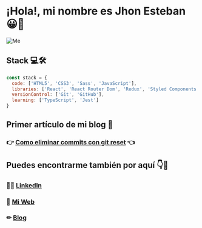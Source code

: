 # ¡Hola!, mi nombre es Jhon Esteban 😀👋

![Me](https://i.imgur.com/4UjmATB.png)

## Stack 💻🛠

```javascript
const stack = {
  code: ['HTML5', 'CSS3', 'Sass', 'JavaScript'],
  libraries: ['React', 'React Router Dom', 'Redux', 'Styled Components'],
  versionControl: ['Git', 'GitHub'],
  learning: ['TypeScript', 'Jest']
}
```


## Primer artículo de mi blog 📕
### 👉 [Como eliminar commits con git reset](https://dev.to/jhonesteban/como-eliminar-commits-con-git-reset-l7d) 👈

## Puedes encontrarme también por aquí 👇🤖

### 🙋‍♂️ [LinkedIn](https://www.linkedin.com/in/jhon-esteban-herrera) 
### 💼 [Mi Web](https://jhon-esteban-herrera.vercel.app/#/about-me) 
### ✏ [Blog](https://dev.to/jhonesteban) 



<!--
**JhonEsteban/JhonEsteban** is a ✨ _special_ ✨ repository because its `README.md` (this file) appears on your GitHub profile.

Here are some ideas to get you started:

- 🔭 I’m currently working on ...
- 🌱 I’m currently learning ...
- 👯 I’m looking to collaborate on ...
- 🤔 I’m looking for help with ...
- 💬 Ask me about ...
- 📫 How to reach me: ...
- 😄 Pronouns: ...
- ⚡ Fun fact: ...
-->
